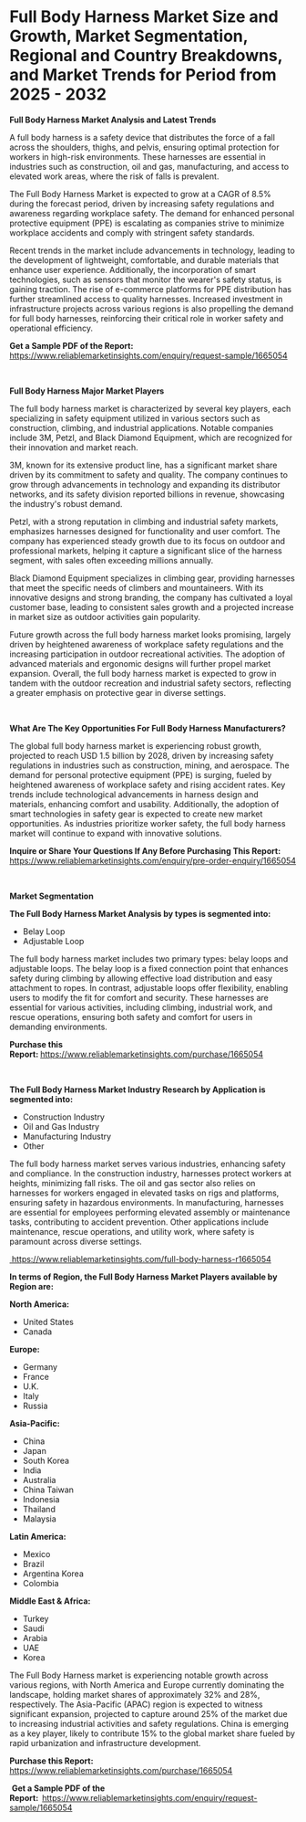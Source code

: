 <p><h1>Full Body Harness Market Size and Growth, Market Segmentation, Regional and Country Breakdowns, and Market Trends for Period from 2025 -  2032</h1></p><p><strong>Full Body Harness Market Analysis and Latest Trends</strong></p>
<p><p>A full body harness is a safety device that distributes the force of a fall across the shoulders, thighs, and pelvis, ensuring optimal protection for workers in high-risk environments. These harnesses are essential in industries such as construction, oil and gas, manufacturing, and access to elevated work areas, where the risk of falls is prevalent.</p><p>The Full Body Harness Market is expected to grow at a CAGR of 8.5% during the forecast period, driven by increasing safety regulations and awareness regarding workplace safety. The demand for enhanced personal protective equipment (PPE) is escalating as companies strive to minimize workplace accidents and comply with stringent safety standards.</p><p>Recent trends in the market include advancements in technology, leading to the development of lightweight, comfortable, and durable materials that enhance user experience. Additionally, the incorporation of smart technologies, such as sensors that monitor the wearer's safety status, is gaining traction. The rise of e-commerce platforms for PPE distribution has further streamlined access to quality harnesses. Increased investment in infrastructure projects across various regions is also propelling the demand for full body harnesses, reinforcing their critical role in worker safety and operational efficiency.</p></p>
<p><strong>Get a Sample PDF of the Report:&nbsp;</strong> <a href="https://www.reliablemarketinsights.com/enquiry/request-sample/1665054?utm_campaign=2185&utm_medium=2&utm_source=Github&utm_content=ia&utm_term=17042025&utm_id=full-body-harness">https://www.reliablemarketinsights.com/enquiry/request-sample/1665054</a></p>
<p>&nbsp;</p>
<p><strong>Full Body Harness Major Market Players</strong></p>
<p><p>The full body harness market is characterized by several key players, each specializing in safety equipment utilized in various sectors such as construction, climbing, and industrial applications. Notable companies include 3M, Petzl, and Black Diamond Equipment, which are recognized for their innovation and market reach.</p><p>3M, known for its extensive product line, has a significant market share driven by its commitment to safety and quality. The company continues to grow through advancements in technology and expanding its distributor networks, and its safety division reported billions in revenue, showcasing the industry's robust demand.</p><p>Petzl, with a strong reputation in climbing and industrial safety markets, emphasizes harnesses designed for functionality and user comfort. The company has experienced steady growth due to its focus on outdoor and professional markets, helping it capture a significant slice of the harness segment, with sales often exceeding millions annually.</p><p>Black Diamond Equipment specializes in climbing gear, providing harnesses that meet the specific needs of climbers and mountaineers. With its innovative designs and strong branding, the company has cultivated a loyal customer base, leading to consistent sales growth and a projected increase in market size as outdoor activities gain popularity.</p><p>Future growth across the full body harness market looks promising, largely driven by heightened awareness of workplace safety regulations and the increasing participation in outdoor recreational activities. The adoption of advanced materials and ergonomic designs will further propel market expansion. Overall, the full body harness market is expected to grow in tandem with the outdoor recreation and industrial safety sectors, reflecting a greater emphasis on protective gear in diverse settings.</p></p>
<p>&nbsp;</p>
<p><strong>What Are The Key Opportunities For Full Body Harness Manufacturers?</strong></p>
<p><p>The global full body harness market is experiencing robust growth, projected to reach USD 1.5 billion by 2028, driven by increasing safety regulations in industries such as construction, mining, and aerospace. The demand for personal protective equipment (PPE) is surging, fueled by heightened awareness of workplace safety and rising accident rates. Key trends include technological advancements in harness design and materials, enhancing comfort and usability. Additionally, the adoption of smart technologies in safety gear is expected to create new market opportunities. As industries prioritize worker safety, the full body harness market will continue to expand with innovative solutions.</p></p>
<p><strong>Inquire or Share Your Questions If Any Before Purchasing This Report:</strong> <a href="https://www.reliablemarketinsights.com/enquiry/pre-order-enquiry/1665054?utm_campaign=2185&utm_medium=2&utm_source=Github&utm_content=ia&utm_term=17042025&utm_id=full-body-harness">https://www.reliablemarketinsights.com/enquiry/pre-order-enquiry/1665054</a></p>
<p>&nbsp;</p>
<p><strong>Market Segmentation</strong></p>
<p><strong>The Full Body Harness Market Analysis by types is segmented into:</strong></p>
<p><ul><li>Belay Loop</li><li>Adjustable Loop</li></ul></p>
<p><p>The full body harness market includes two primary types: belay loops and adjustable loops. The belay loop is a fixed connection point that enhances safety during climbing by allowing effective load distribution and easy attachment to ropes. In contrast, adjustable loops offer flexibility, enabling users to modify the fit for comfort and security. These harnesses are essential for various activities, including climbing, industrial work, and rescue operations, ensuring both safety and comfort for users in demanding environments.</p></p>
<p><strong>Purchase this Report:&nbsp;</strong><a href="https://www.reliablemarketinsights.com/purchase/1665054?utm_campaign=2185&utm_medium=2&utm_source=Github&utm_content=ia&utm_term=17042025&utm_id=full-body-harness">https://www.reliablemarketinsights.com/purchase/1665054</a></p>
<p>&nbsp;</p>
<p><strong>The Full Body Harness Market Industry Research by Application is segmented into:</strong></p>
<p><ul><li>Construction Industry</li><li>Oil and Gas Industry</li><li>Manufacturing Industry</li><li>Other</li></ul></p>
<p><p>The full body harness market serves various industries, enhancing safety and compliance. In the construction industry, harnesses protect workers at heights, minimizing fall risks. The oil and gas sector also relies on harnesses for workers engaged in elevated tasks on rigs and platforms, ensuring safety in hazardous environments. In manufacturing, harnesses are essential for employees performing elevated assembly or maintenance tasks, contributing to accident prevention. Other applications include maintenance, rescue operations, and utility work, where safety is paramount across diverse settings.</p></p>
<p><a href="https://www.reliablemarketinsights.com/full-body-harness-r1665054?utm_campaign=2185&utm_medium=2&utm_source=Github&utm_content=ia&utm_term=17042025&utm_id=full-body-harness">&nbsp;https://www.reliablemarketinsights.com/full-body-harness-r1665054</a></p>
<p><strong>In terms of Region, the Full Body Harness Market Players available by Region are:</strong></p>
<p>
    <p> <strong> North America: </strong>
        <ul>
            <li>United States</li>
            <li>Canada</li>
        </ul>
        </p> 
    <p> <strong> Europe: </strong>
        <ul>
            <li>Germany</li>
            <li>France</li>
            <li>U.K.</li>
            <li>Italy</li>
            <li>Russia</li>
        </ul>
        </p> 
    <p> <strong> Asia-Pacific: </strong>
        <ul>
            <li>China</li>
            <li>Japan</li>
            <li>South Korea</li>
            <li>India</li>
            <li>Australia</li>
            <li>China Taiwan</li>
            <li>Indonesia</li>
            <li>Thailand</li>
            <li>Malaysia</li>
        </ul>
        </p> 
    <p> <strong> Latin America: </strong>
        <ul>
            <li>Mexico</li>
            <li>Brazil</li>
            <li>Argentina Korea</li>
            <li>Colombia</li>
        </ul>
        </p> 
    <p> <strong> Middle East & Africa: </strong>
        <ul>
            <li>Turkey</li>
            <li>Saudi</li>
            <li>Arabia</li>
            <li>UAE</li>
            <li>Korea</li>
        </ul>
    </p>
    </p>
<p><p>The Full Body Harness market is experiencing notable growth across various regions, with North America and Europe currently dominating the landscape, holding market shares of approximately 32% and 28%, respectively. The Asia-Pacific (APAC) region is expected to witness significant expansion, projected to capture around 25% of the market due to increasing industrial activities and safety regulations. China is emerging as a key player, likely to contribute 15% to the global market share fueled by rapid urbanization and infrastructure development.</p></p>
<p><strong>Purchase this Report: </strong><a href="https://www.reliablemarketinsights.com/purchase/1665054?utm_campaign=2185&utm_medium=2&utm_source=Github&utm_content=ia&utm_term=17042025&utm_id=full-body-harness">https://www.reliablemarketinsights.com/purchase/1665054</a></p>
<p>&nbsp;<strong>Get a Sample PDF of the Report:&nbsp;&nbsp;</strong><a href="https://www.reliablemarketinsights.com/enquiry/request-sample/1665054?utm_campaign=2185&utm_medium=2&utm_source=Github&utm_content=ia&utm_term=17042025&utm_id=full-body-harness">https://www.reliablemarketinsights.com/enquiry/request-sample/1665054</a></p>
<p><strong></strong></p>
<p><p></p><p></p><p></p></p>